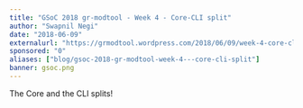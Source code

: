 ```yaml
---
title: "GSoC 2018 gr-modtool - Week 4 - Core-CLI split"
author: "Swapnil Negi"
date: "2018-06-09"
externalurl: "https://grmodtool.wordpress.com/2018/06/09/week-4-core-cli-split/"
sponsored: "0"
aliases: ["blog/gsoc-2018-gr-modtool-week-4---core-cli-split"]
banner: gsoc.png
---
```

The Core and the CLI splits!
<!--more-->
